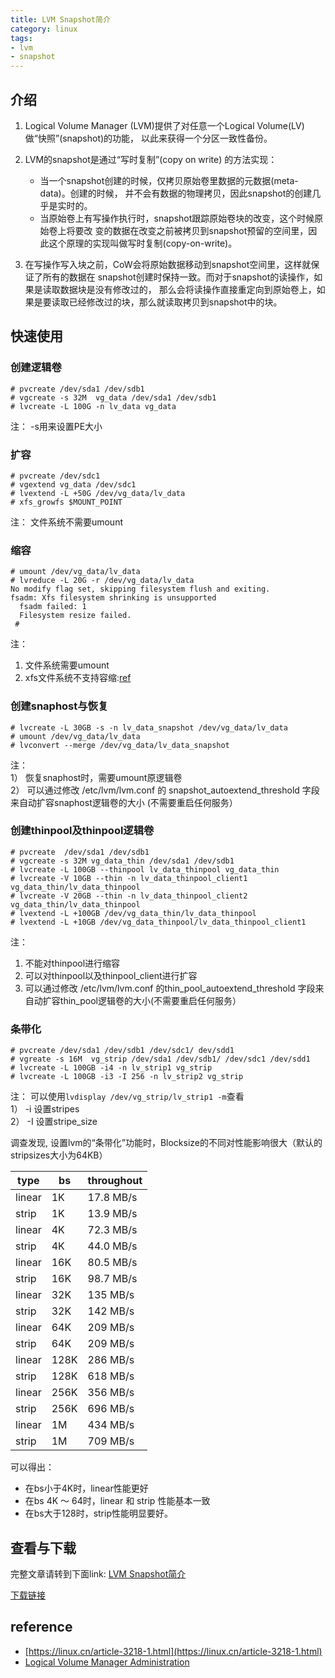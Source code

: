 ```yaml
---
title: LVM Snapshot简介
category: linux
tags:
- lvm
- snapshot
---
```


## 介绍

1. Logical Volume Manager (LVM)提供了对任意一个Logical Volume(LV)做“快照”(snapshot)的功能，
   以此来获得一个分区一致性备份。

2. LVM的snapshot是通过“写时复制”(copy on write) 的方法实现：
   *  当一个snapshot创建的时候，仅拷贝原始卷里数据的元数据(meta-data)。创建的时候，
      并不会有数据的物理拷贝，因此snapshot的创建几乎是实时的。
   *  当原始卷上有写操作执行时，snapshot跟踪原始卷块的改变，这个时候原始卷上将要改
      变的数据在改变之前被拷贝到snapshot预留的空间里，因此这个原理的实现叫做写时复制(copy-on-write)。

3. 在写操作写入块之前，CoW会将原始数据移动到snapshot空间里，这样就保证了所有的数据在
   snapshot创建时保持一致。而对于snapshot的读操作，如果是读取数据块是没有修改过的，
   那么会将读操作直接重定向到原始卷上，如果是要读取已经修改过的块，那么就读取拷贝到snapshot中的块。

<!--more-->

## 快速使用

### 创建逻辑卷
```
# pvcreate /dev/sda1 /dev/sdb1
# vgcreate -s 32M  vg_data /dev/sda1 /dev/sdb1
# lvcreate -L 100G -n lv_data vg_data
```
注： -s用来设置PE大小


### 扩容
```
# pvcreate /dev/sdc1
# vgextend vg_data /dev/sdc1
# lvextend -L +50G /dev/vg_data/lv_data
# xfs_growfs $MOUNT_POINT
```
注： 文件系统不需要umount


### 缩容
```
# umount /dev/vg_data/lv_data
# lvreduce -L 20G -r /dev/vg_data/lv_data
No modify flag set, skipping filesystem flush and exiting.
fsadm: Xfs filesystem shrinking is unsupported
  fsadm failed: 1
  Filesystem resize failed.
 #
```
注：   
1) 文件系统需要umount  
2) xfs文件系统不支持容缩:[ref](http://xfs.org/index.php/XFS_FAQ#Q:_Is_there_a_way_to_make_a_XFS_filesystem_larger_or_smaller.3F)


### 创建snaphost与恢复
```
# lvcreate -L 30GB -s -n lv_data_snapshot /dev/vg_data/lv_data
# umount /dev/vg_data/lv_data
# lvconvert --merge /dev/vg_data/lv_data_snapshot
```
注：  
1） 恢复snaphost时，需要umount原逻辑卷   
2） 可以通过修改 /etc/lvm/lvm.conf 的 snapshot_autoextend_threshold 字段来自动扩容snaphost逻辑卷的大小 (不需要重启任何服务）  


### 创建thinpool及thinpool逻辑卷
```
# pvcreate  /dev/sda1 /dev/sdb1
# vgcreate -s 32M vg_data_thin /dev/sda1 /dev/sdb1
# lvcreate -L 100GB --thinpool lv_data_thinpool vg_data_thin
# lvcreate -V 10GB --thin -n lv_data_thinpool_client1  vg_data_thin/lv_data_thinpool
# lvcreate -V 20GB --thin -n lv_data_thinpool_client2  vg_data_thin/lv_data_thinpool
# lvextend -L +100GB /dev/vg_data_thin/lv_data_thinpool
# lvextend -L +10GB /dev/vg_data_thinpool/lv_data_thinpool_client1
```
注：  
1) 不能对thinpool进行缩容   
2) 可以对thinpool以及thinpool_client进行扩容   
3) 可以通过修改 /etc/lvm/lvm.conf 的thin_pool_autoextend_threshold 字段来自动扩容thin_pool逻辑卷的大小(不需要重启任何服务）


### 条带化
```
# pvcreate /dev/sda1 /dev/sdb1 /dev/sdc1/ dev/sdd1
# vgreate -s 16M  vg_strip /dev/sda1 /dev/sdb1/ /dev/sdc1 /dev/sdd1
# lvcreate -L 100GB -i4 -n lv_strip1 vg_strip
# lvcreate -L 100GB -i3 -I 256 -n lv_strip2 vg_strip
```
注： 可以使用`lvdisplay /dev/vg_strip/lv_strip1 -m`查看    
1） -i 设置stripes    
2） -I 设置stripe_size    


调查发现, 设置lvm的“条带化”功能时，Blocksize的不同对性能影响很大（默认的stripsizes大小为64KB）

| type | bs | throughout |
| --- | --- | --- |
| linear | 1K | 17.8 MB/s |
| strip |  1K | 13.9 MB/s|
| linear | 4K|72.3 MB/s |
| strip | 4K| 44.0 MB/s|
| linear | 16K| 80.5 MB/s|
| strip | 16K| 98.7 MB/s|
| linear | 32K|135 MB/s |
| strip | 32K|142 MB/s |
| linear | 64K| 209 MB/s|
| strip | 64K|209 MB/s |
| linear | 128K| 286 MB/s|
| strip | 128K| 618 MB/s|
| linear | 256K| 356 MB/s|
| strip | 256K| 696 MB/s|
| linear | 1M| 434 MB/s|
| strip | 1M|709 MB/s |

可以得出：
- 在bs小于4K时，linear性能更好
- 在bs 4K ～ 64时，linear 和 strip 性能基本一致
- 在bs大于128时，strip性能明显要好。


## 查看与下载

完整文章请转到下面link:
[LVM Snapshot简介](https://github.com/kulong0105/kulong0105.github.io/blob/master/documents/LVM_Snapshot%E7%AE%80%E4%BB%8B.pdf)

[下载链接](https://github.com/kulong0105/kulong0105.github.io/raw/master/documents/LVM_Snapshot%E7%AE%80%E4%BB%8B.pdf)


## reference
- [https://linux.cn/article-3218-1.html](https://linux.cn/article-3218-1.html)   
- [Logical Volume Manager Administration](https://access.redhat.com/documentation/en-us/red_hat_enterprise_linux/6/html/logical_volume_manager_administration/)
